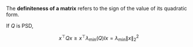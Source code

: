 The **definiteness of a matrix** refers to the sign of the value of its quadratic form.

If $Q$ is PSD,

$$
x^\top Q x \geq x^\top \lambda_{\text{min}}(Q) I x = \lambda_{\text{min}} \lVert x \rVert_2^2
$$